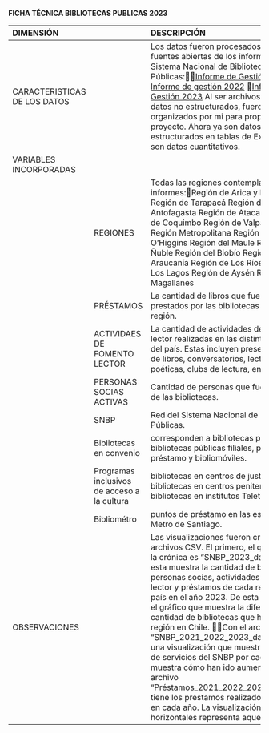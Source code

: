 **FICHA TÉCNICA BIBLIOTECAS PUBLICAS 2023**

| DIMENSIÓN  |  | DESCRIPCIÓN |
| :---- | :---- | :---- |
| CARACTERISTICAS DE LOS DATOS |  | Los datos fueron procesados, y vienen de fuentes abiertas de los informes del Sistema Nacional de Bibliotecas Públicas:[Informe de Gestión 2021](https://www.bibliotecaspublicas.gob.cl/sites/www.bibliotecaspublicas.gob.cl/files/2022-04/SNBP_informe2021_VF.pdf) [Informe de gestión 2022](https://www.bibliotecaspublicas.gob.cl/sites/www.bibliotecaspublicas.gob.cl/files/2023-04/SNBP_informe2022_1503_0.pdf) [Informe de Gestión 2023](https://www.bibliotecaspublicas.gob.cl/sites/www.bibliotecaspublicas.gob.cl/files/2024-04/SNBP_informe2023_final.pdf) Al ser archivos pdf, son datos no estructurados, fueron organizados por mi para propósitos del proyecto. Ahora ya son datos estructurados en tablas de Excel. Todos son datos cuantitativos. |
| VARIABLES INCORPORADAS |  |  |
|  | REGIONES  | Todas las regiones contempladas en los informes:Región de Arica y Parinacota Región de Tarapacá Región de Antofagasta Región de Atacama Región de Coquimbo Región de Valparaíso Región Metropolitana Región de O’Higgins Región del Maule Región de Ñuble Región del Biobío Región de La Araucanía Región de Los Ríos Región de Los Lagos Región de Aysén Región de Magallanes |
|  | PRÉSTAMOS  | La cantidad de libros que fueron prestados por las bibliotecas de cada región.  |
|  | ACTIVIDAES DE FOMENTO LECTOR | La cantidad de actividades de fomento lector realizadas en las distintas regiones del país. Estas incluyen presentaciones de libros, conversatorios, lecturas poéticas, clubs de lectura, entre otras.  |
|  | PERSONAS SOCIAS ACTIVAS  | Cantidad de personas que fueron socias de las bibliotecas. |
|  | SNBP | Red del Sistema Nacional de Bibliotecas Públicas.  |
|  | Bibliotecas en convenio | corresponden a bibliotecas públicas, bibliotecas públicas filiales, puntos de préstamo y bibliomóviles.  |
|  | Programas inclusivos de acceso a la cultura | bibliotecas en centros de justicia juvenil, bibliotecas en centros penitenciarios y bibliotecas en institutos Teletón. |
|  | Bibliométro | puntos de préstamo en las estaciones de Metro de Santiago.  |
| OBSERVACIONES |  | Las visualizaciones fueron creadas con 3 archivos CSV. El primero, el que está con la crónica es “SNBP\_2023\_database” esta muestra la cantidad de bibliotecas, personas socias, actividades de fomento lector y préstamos de cada región del país en el año 2023\. De esta tabla realicé el gráfico que muestra la diferencia de cantidad de bibliotecas que hay por región en Chile. Con el archivo “SNBP\_2021\_2022\_2023\_database” hice una visualización que muestra la cantidad de servicios del SNBP por cada año, muestra cómo han ido aumentando. El archivo “Préstamos\_2021\_2022\_2023\_database” tiene los prestamos realizados por región en cada año. La visualización con barras horizontales representa aquello.  |

